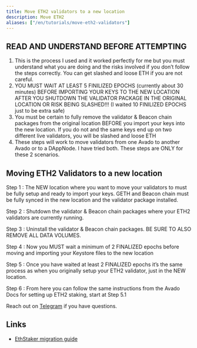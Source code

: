 ```yaml
---
title: Move ETH2 validators to a new location
description: Move ETH2
aliases: ["/en/tutorials/move-eth2-validators"]
---
```


## READ AND UNDERSTAND BEFORE ATTEMPTING

1. This is the process I used and it worked perfectly for me but you must understand what you are doing and the risks involved if you don’t follow the steps correctly. You can get slashed and loose ETH if you are not careful.
2. YOU MUST WAIT AT LEAST 5 FINILIZED EPOCHS (currently about 30 minutes) BEFORE IMPORTING YOUR KEYS TO THE NEW LOCATION AFTER YOU SHUTDOWN THE VALIDATOR PACKAGE IN THE ORIGINAL LOCATION OR RISK BEING SLASHED!!! (I waited 10 FINILIZED EPOCHS just to be extra safe)
3. You must be certain to fully remove the validator & Beacon chain packages from the original location BEFORE you import your keys into the new location. If you do not and the same keys end up on two different live validators, you will be slashed and loose ETH
4. These steps will work to move validators from one Avado to another Avado or to a DAppNode. I have tried both. These steps are ONLY for these 2 scenarios.

## Moving ETH2 Validators to a new location

Step 1
: The NEW location where you want to move your validators to must be fully setup and ready to import your keys. GETH and Beacon chain must be fully synced in the new location and the validator package installed.

Step 2
: Shutdown the validator & Beacon chain packages where your ETH2 validators are currently running.

Step 3
: Uninstall the validator & Beacon chain packages. BE SURE TO ALSO REMOVE ALL DATA VOLUMES.

Step 4
: Now you MUST wait a minimum of 2 FINALIZED epochs before moving and importing your Keystore files to the new location

Step 5
: Once you have waited at least 2 FINALIZED epochs it’s the same process as when you originally setup your ETH2 validator, just in the NEW location.

Step 6
: From here you can follow the same instructions from the Avado Docs for setting up ETH2 staking, start at Step 5.1

Reach out on [Telegram](/support/telegram/#staking-support) if you have questions.

## Links

* [EthStaker migration guide](https://ethstaker.gitbook.io/ethstaker-knowledge-base/tutorials/validator-key-migration)